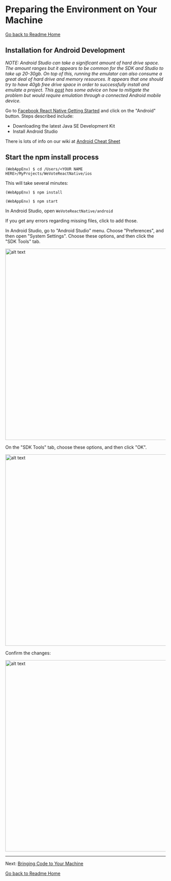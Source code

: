# Preparing the Environment on Your Machine
[Go back to Readme Home](../../README.md)

## Installation for Android Development

  *NOTE: Android Studio can take a significant amount of hard drive space. The amount ranges
  but it appears to be common for the SDK and Studio to take up 20-30gb.  On top of this, running the emulator can
  also consume a great deal of hard drive and memory resources.  It appears that one should try to have 40gb free
  drive space in order to successfully install and emulate a project. This [post](https://stackoverflow.com/questions/30796230/android-sdk-folder-taking-a-lot-of-disk-space-do-we-need-to-keep-all-of-the-sys)
  has some advice on how to mitigate the problem but would require emulation through a connected Android mobile device.*

Go to [Facebook React Native Getting Started](https://facebook.github.io/react-native/docs/getting-started.html) and
click on the "Android" button. Steps described include:

- Downloading the latest Java SE Development Kit
- Install Android Studio

There is lots of info on our wiki at [Android Cheat Sheet](https://github.com/wevote/WeVoteReactNative/wiki/Android-Cheat-Sheet)

## Start the npm install process

    (WebAppEnv) $ cd /Users/<YOUR NAME HERE>/MyProjects/WeVoteReactNative/ios

This will take several minutes:

    (WebAppEnv) $ npm install

    (WebAppEnv) $ npm start

In Android Studio, open `WeVoteReactNative/android`

If you get any errors regarding missing files, click to add those.

In Android Studio, go to "Android Studio" menu. Choose "Preferences", and then open "System Settings". Choose these options, and then click the "SDK Tools" tab.

<img src="https://github.com/wevote/WeVoteReactNative/blob/develop/docs/images/Android_Install_SDK.png" alt="alt text" width="600" >

On the "SDK Tools" tab, choose these options, and then click "OK".

<img src="https://github.com/wevote/WeVoteReactNative/blob/develop/docs/images/Android_Install_SDK_Tools.png" alt="alt text" width="600" >

Confirm the changes:

<img src="https://github.com/wevote/WeVoteReactNative/blob/develop/docs/images/Android_Install_SDK_Confirm.png" alt="alt text" width="600" >


---

Next: [Bringing Code to Your Machine](CLONING_CODE.md)

[Go back to Readme Home](../../README.md)
